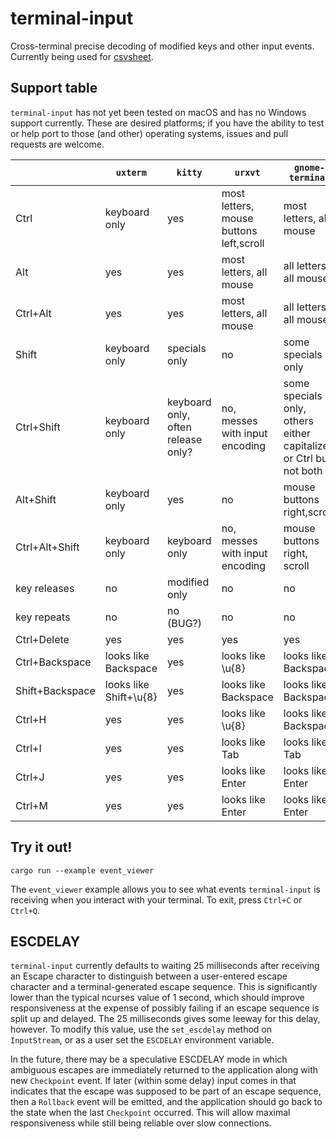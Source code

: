 # terminal-input

Cross-terminal precise decoding of modified keys and other input events. Currently being used for
[csvsheet](https://github.com/gereeter/csvsheet).

## Support table

`terminal-input` has not yet been tested on macOS and has no Windows support currently. These are
desired platforms; if you have the ability to test or help port to those (and other) operating
systems, issues and pull requests are welcome.

| | `uxterm` | `kitty` | `urxvt` | `gnome-terminal` | `alacritty`
|-| -------- | ------- | ------- | ---------------- | -----------
| Ctrl | keyboard only | yes | most letters, mouse buttons left,scroll | most letters, all mouse | most letters, all mouse
| Alt  | yes | yes | most letters, all mouse | all letters, all mouse | all letters, all mouse
| Ctrl+Alt | yes | yes | most letters, all mouse | all letters, all mouse | all letters, all mouse
| Shift | keyboard only | specials only | no | some specials only | some specials only
| Ctrl+Shift | keyboard only | keyboard only, often release only? | no, messes with input encoding | some specials only, others either capitalized or Ctrl but not both | some specials only, others captial or Ctrl but not both
| Alt+Shift | keyboard only | yes | no | mouse buttons right,scroll | scroll only
| Ctrl+Alt+Shift | keyboard only | keyboard only | no, messes with input encoding | mouse buttons right, scroll | capital or Ctrl, not both
| key releases | no | modified only | no | no | no
| key repeats | no | no (BUG?) | no | no | no
| Ctrl+Delete | yes | yes | yes | yes | yes
| Ctrl+Backspace | looks like Backspace | yes | looks like \u{8} | looks like Backspace | looks like \u{8}
| Shift+Backspace | looks like Shift+\u{8} | yes | looks like Backspace | looks like Backspace | looks like \u{8}
| Ctrl+H | yes | yes | looks like \u{8} | looks like Backspace | looks like \u{8}
| Ctrl+I | yes | yes | looks like Tab | looks like Tab | looks like Tab
| Ctrl+J | yes | yes | looks like Enter | looks like Enter | looks like Enter
| Ctrl+M | yes | yes | looks like Enter | looks like Enter | looks like Enter

## Try it out!

```
cargo run --example event_viewer
```

The `event_viewer` example allows you to see what events `terminal-input` is receiving when you
interact with your terminal. To exit, press `Ctrl+C` or `Ctrl+Q`.

## ESCDELAY

`terminal-input` currently defaults to waiting 25 milliseconds after receiving an Escape character
to distinguish between a user-entered escape character and a terminal-generated escape sequence.
This is significantly lower than the typical ncurses value of 1 second, which should improve
responsiveness at the expense of possibly failing if an escape sequence is split up and delayed.
The 25 milliseconds gives some leeway for this delay, however. To modify this value, use the
`set_escdelay` method on `InputStream`, or as a user set the `ESCDELAY` environment variable.

In the future, there may be a speculative ESCDELAY mode in which ambiguous escapes are immediately
returned to the application along with new `Checkpoint` event. If later (within some delay) input
comes in that indicates that the escape was supposed to be part of an escape sequence, then a
`Rollback` event will be emitted, and the application should go back to the state when the last
`Checkpoint` occurred. This will allow maximal responsiveness while still being reliable over slow
connections.
